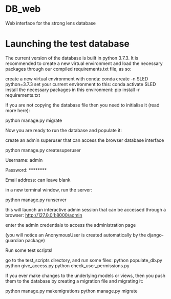 # DB_web
Web interface for the strong lens database

# Launching the test database

The current version of the database is built in python 3.7.3. It is recommended to create a new virtual environment and load the necessary packages through our compiled requirements.txt file, as so:

create a new virtual environment with conda:
conda create -n SLED python=3.7.3
set your current environment to this:
conda activate SLED
install the necessary packages in this environment:
pip install -r requirements.txt


If you are not copying the database file then you need to initialise it (read more here):

python manage.py migrate


Now you are ready to run the database and populate it:

create an admin superuser that can access the browser database interface

python manage.py createsuperuser

Username: admin

Password: ********

Email address: can leave blank


in a new terminal window, run the server:

python manage.py runserver


this will launch an interactive admin session that can be accessed through a browser:
http://127.0.0.1:8000/admin


enter the admin credentials to access the administration page

(you will notice an AnonymousUser is created automatically by the django-guardian package)


Run some test scripts!


go to the test_scripts directory, and run some files:
python populate_db.py 
python give_access.py 
python check_user_permissions.py


If you ever make changes to the underlying models or views, then you push them to the database by creating a migration file and migrating it:

python manage.py makemigrations
python manage.py migrate
